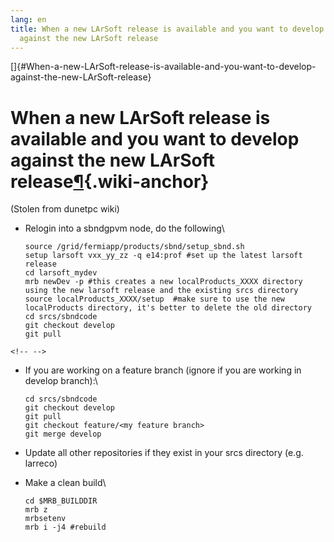 ```yaml
---
lang: en
title: When a new LArSoft release is available and you want to develop
  against the new LArSoft release
---
```


[]{#When-a-new-LArSoft-release-is-available-and-you-want-to-develop-against-the-new-LArSoft-release}

When a new LArSoft release is available and you want to develop against the new LArSoft release[¶](#When-a-new-LArSoft-release-is-available-and-you-want-to-develop-against-the-new-LArSoft-release){.wiki-anchor}
==================================================================================================================================================================================================================

(Stolen from dunetpc wiki)

-   Relogin into a sbndgpvm node, do the following\

        source /grid/fermiapp/products/sbnd/setup_sbnd.sh
        setup larsoft vxx_yy_zz -q e14:prof #set up the latest larsoft release
        cd larsoft_mydev
        mrb newDev -p #this creates a new localProducts_XXXX directory using the new larsoft release and the existing srcs directory
        source localProducts_XXXX/setup  #make sure to use the new localProducts directory, it's better to delete the old directory
        cd srcs/sbndcode
        git checkout develop
        git pull

```{=html}
<!-- -->
```
-   If you are working on a feature branch (ignore if you are working in
    develop branch):\

        cd srcs/sbndcode
        git checkout develop
        git pull
        git checkout feature/<my feature branch>
        git merge develop

-   Update all other repositories if they exist in your srcs directory
    (e.g. larreco)

-   Make a clean build\

        cd $MRB_BUILDDIR
        mrb z
        mrbsetenv
        mrb i -j4 #rebuild

